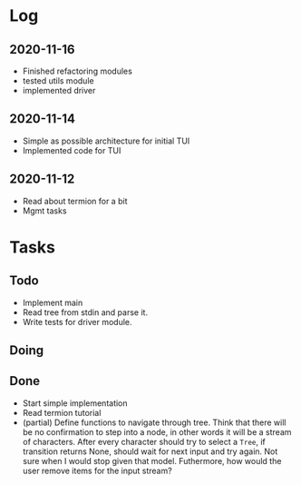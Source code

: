 # Log

## 2020-11-16
- Finished refactoring modules
- tested utils module
- implemented driver

## 2020-11-14
- Simple as possible architecture for initial TUI
- Implemented code for TUI

## 2020-11-12
- Read about termion for a bit
- Mgmt tasks

# Tasks

## Todo
- Implement main
- Read tree from stdin and parse it.
- Write tests for driver module.

## Doing

## Done
- Start simple implementation
- Read termion tutorial
- (partial) Define functions to navigate through tree.
Think that there will be no confirmation to step into a node, in other words it will be a stream of characters.
After every character should try to select a `Tree`, if transition returns None, should wait for next input and try again.
Not sure when I would stop given that model.
Futhermore, how would the user remove items for the input stream?
